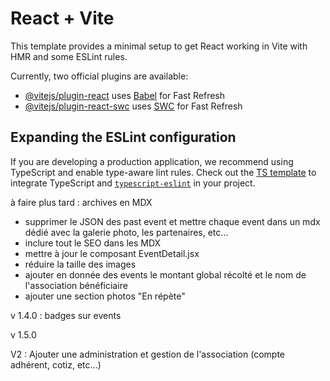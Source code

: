 # React + Vite

This template provides a minimal setup to get React working in Vite with HMR and some ESLint rules.

Currently, two official plugins are available:

- [@vitejs/plugin-react](https://github.com/vitejs/vite-plugin-react/blob/main/packages/plugin-react/README.md) uses [Babel](https://babeljs.io/) for Fast Refresh
- [@vitejs/plugin-react-swc](https://github.com/vitejs/vite-plugin-react-swc) uses [SWC](https://swc.rs/) for Fast Refresh

## Expanding the ESLint configuration

If you are developing a production application, we recommend using TypeScript and enable type-aware lint rules. Check out the [TS template](https://github.com/vitejs/vite/tree/main/packages/create-vite/template-react-ts) to integrate TypeScript and [`typescript-eslint`](https://typescript-eslint.io) in your project.



à faire plus tard : archives en MDX
- supprimer le JSON des past event et mettre chaque event dans un mdx dédié avec la galerie photo, les partenaires, etc...
- inclure tout le SEO dans les MDX
- mettre à jour le composant EventDetail.jsx
- réduire la taille des images
- ajouter en donnée des events le montant global récolté et le nom de l'association bénéficiaire
- ajouter une section photos "En répète"


v 1.4.0 : badges sur events


v 1.5.0 


V2 : Ajouter une administration et gestion de l'association (compte adhérent, cotiz, etc...)
